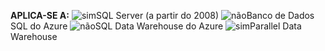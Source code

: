 <Token>**APLICA-SE A:** ![sim](media/yes.png)SQL Server (a partir do 2008) ![não](media/no.png)Banco de Dados SQL do Azure ![não](media/no.png)SQL Data Warehouse do Azure ![sim](media/yes.png)Parallel Data Warehouse </Token>

